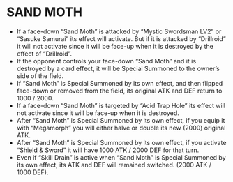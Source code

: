 
# SAND MOTH

*   If a face-down “Sand Moth” is attacked by “Mystic Swordsman LV2” or “Sasuke Samurai” its effect will activate. But if it is attacked by “Drillroid” it will not activate since it will be face-up when it is destroyed by the effect of “Drillroid”.
*   If the opponent controls your face-down “Sand Moth” and it is destroyed by a card effect, it will be Special Summoned to the owner’s side of the field.
*   If “Sand Moth” is Special Summoned by its own effect, and then flipped face-down or removed from the field, its original ATK and DEF return to 1000 / 2000.
*   If a face-down “Sand Moth” is targeted by “Acid Trap Hole” its effect will not activate since it will be face-up when it is destroyed.
*   After “Sand Moth” is Special Summoned by its own effect, if you equip it with “Megamorph” you will either halve or double its new (2000) original ATK.
*   After “Sand Moth” is Special Summoned by its own effect, if you activate “Shield & Sword” it will have 1000 ATK / 2000 DEF for that turn.
*   Even if “Skill Drain” is active when “Sand Moth” is Special Summoned by its own effect, its ATK and DEF will remained switched. (2000 ATK / 1000 DEF).

  